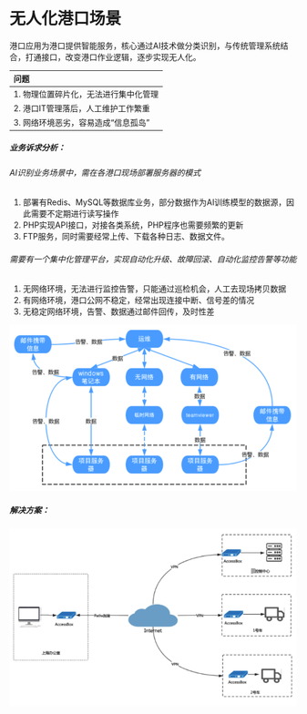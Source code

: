 # 无人化港口场景

港口应用为港口提供智能服务，核心通过AI技术做分类识别，与传统管理系统结合，打通接口，改变港口作业逻辑，逐步实现无人化。

| 问题                                  |
| :------------------------------------ |
| 1. 物理位置碎片化，无法进行集中化管理 |
| 2. 港口IT管理落后，人工维护工作繁重   |
| 3. 网络环境恶劣，容易造成“信息孤岛”   |

##### 业务诉求分析：

###### AI识别业务场景中，需在各港口现场部署服务器的模式

1. 部署有Redis、MySQL等数据库业务，部分数据作为AI训练模型的数据源，因此需要不定期进行读写操作
2. PHP实现API接口，对接各类系统，PHP程序也需要频繁的更新
3. FTP服务，同时需要经常上传、下载各种日志、数据文件。

###### 需要有一个集中化管理平台，实现自动化升级、故障回滚、自动化监控告警等功能

1. 无网络环境，无法进行监控告警，只能通过巡检机会，人工去现场拷贝数据
2. 有网络环境，港口公网不稳定，经常出现连接中断、信号差的情况
3. 无稳定网络环境，告警、数据通过邮件回传，及时性差

![port4](../images/port4.png)

##### 解决方案：

![port5](../images/port5.png)